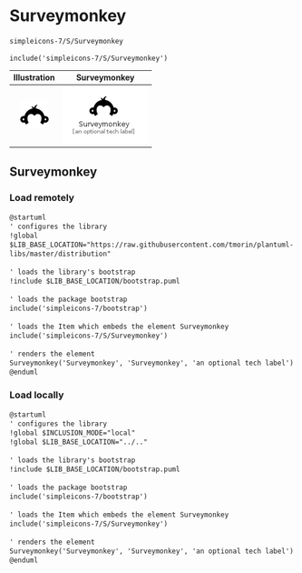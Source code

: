 # Surveymonkey


```text
simpleicons-7/S/Surveymonkey
```

```text
include('simpleicons-7/S/Surveymonkey')
```



| Illustration | Surveymonkey |
| :---: | :---: |
| ![illustration for Illustration](../../simpleicons-7/S/Surveymonkey.png) | ![illustration for Surveymonkey](../../simpleicons-7/S/Surveymonkey.Local.png) |




## Surveymonkey

### Load remotely
```plantuml
@startuml
' configures the library
!global $LIB_BASE_LOCATION="https://raw.githubusercontent.com/tmorin/plantuml-libs/master/distribution"

' loads the library's bootstrap
!include $LIB_BASE_LOCATION/bootstrap.puml

' loads the package bootstrap
include('simpleicons-7/bootstrap')

' loads the Item which embeds the element Surveymonkey
include('simpleicons-7/S/Surveymonkey')

' renders the element
Surveymonkey('Surveymonkey', 'Surveymonkey', 'an optional tech label')
@enduml
```

### Load locally
```plantuml
@startuml
' configures the library
!global $INCLUSION_MODE="local"
!global $LIB_BASE_LOCATION="../.."

' loads the library's bootstrap
!include $LIB_BASE_LOCATION/bootstrap.puml

' loads the package bootstrap
include('simpleicons-7/bootstrap')

' loads the Item which embeds the element Surveymonkey
include('simpleicons-7/S/Surveymonkey')

' renders the element
Surveymonkey('Surveymonkey', 'Surveymonkey', 'an optional tech label')
@enduml
```


